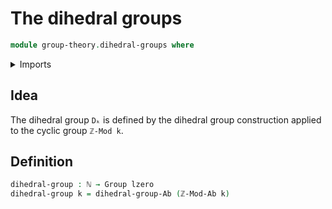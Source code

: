 # The dihedral groups

```agda
module group-theory.dihedral-groups where
```

<details><summary>Imports</summary>

```agda
open import elementary-number-theory.natural-numbers
open import elementary-number-theory.standard-cyclic-groups

open import foundation.universe-levels

open import group-theory.dihedral-group-construction
open import group-theory.groups
```

</details>

## Idea

The dihedral group `Dₖ` is defined by the dihedral group construction applied to
the cyclic group `ℤ-Mod k`.

## Definition

```agda
dihedral-group : ℕ → Group lzero
dihedral-group k = dihedral-group-Ab (ℤ-Mod-Ab k)
```
